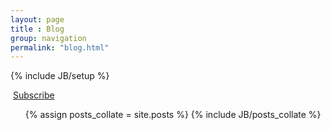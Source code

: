 ```yaml
---
layout: page
title : Blog
group: navigation
permalink: "blog.html"
---
```

{% include JB/setup %}

<a href="http://feeds.feedburner.com/HansenLab" rel="alternate"
      type="application/rss+xml"><img src="//feedburner.google.com/fb/images/pub/feed-icon32x32.png"
				      alt=""
				      style="vertical-align:middle;border:0"/></a>&nbsp;<a href="http://feeds.feedburner.com/HansenLab"
											   rel="alternate"
											   type="application/rss+xml">Subscribe</a>
<ul>
{% assign posts_collate = site.posts %}
{% include JB/posts_collate %}
</ul>

